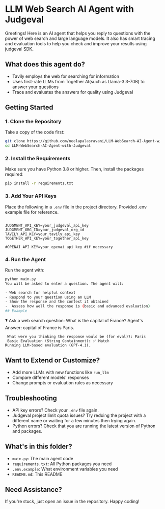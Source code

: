 
# LLM Web Search AI Agent with Judgeval
Greetings! Here is an AI agent that helps you reply to questions with the power of web search and large language models. It also has smart tracing and evaluation tools to help you check and improve your results using judgeval SDK.

## What does this agent do?

- Tavily employs the web for searching for information
- Uses first-rate LLMs from Together AI(such as Llama-3.3-70B) to answer your questions
- Trace and evaluates the answers for quality using Judgeval
## Getting Started

### 1. Clone the Repository

Take a copy of the code first:
```bash
git clone https://github.com/neelapalasravani/LLM-WebSearch-AI-Agent-with-Judgeval.git
cd LLM-WebSearch-AI-Agent-with-Judgeval
```
### 2. Install the Requirements

Make sure you have Python 3.8 or higher. Then, install the packages required:
```bash
pip install -r requirements.txt
```
### 3. Add Your API Keys

Place the following in a `.env` file in the project directory. Provided .env example file for reference. 
```

JUDGMENT_API_KEY=your_judgeval_api_key
JUDGMENT_ORG_ID=your_judgeval_org_id
TAVILY_API_KEY=your_tavily_api_key
TOGETHER_API_KEY=your_together_api_key

#OPENAI_API_KEY=your_openai_api_key #if necessary
```
### 4. Run the Agent

Run the agent with:
```bash
python main.py
You will be asked to enter a question. The agent will:

- Web search for helpful context
- Respond to your question using an LLM
- Show the response and the context it obtained
-  Assess how well the response is (basic and advanced evaluation)
## Example

```
❓ Ask a web search question: What is the capital of France?
Agent's Answer:
capital of France is Paris.
```.
 What were you thinking the response would be (for eval)?: Paris
 Basic Evaluation (String Containment): ✅ Match
Running LLM-based evaluation (GPT-4.1).
```
## Want to Extend or Customize?

- Add more LLMs with new functions like `run_llm`
- Compare different models' responses
- Change prompts or evaluation rules as necessary
## Troubleshooting

- API key errors? Check your `.env` file again.
- Judgeval project limit quota issues? Try redoing the project with a different name or waiting for a few minutes then trying again.
- Python errors? Check that you are running the latest version of Python and packages.
## What's in this folder?

- `main.py`: The main agent code
- `requirements.txt`: All Python packages you need
- `.env.example`: What environment variables you need
- `README.md`: This README
## Need Assistance?

If you're stuck, just open an issue in the repository. Happy coding!
